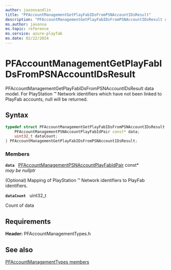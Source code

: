 ```yaml
---
author: jasonsandlin
title: "PFAccountManagementGetPlayFabIDsFromPSNAccountIDsResult"
description: "PFAccountManagementGetPlayFabIDsFromPSNAccountIDsResult data model. For PlayStation :tm: Network identifiers which have not been linked to PlayFab accounts, null will be returned."
ms.author: jasonsa
ms.topic: reference
ms.service: azure-playfab
ms.date: 02/22/2024
---
```


# PFAccountManagementGetPlayFabIDsFromPSNAccountIDsResult  

PFAccountManagementGetPlayFabIDsFromPSNAccountIDsResult data model. For PlayStation :tm: Network identifiers which have not been linked to PlayFab accounts, null will be returned.  

## Syntax  
  
```cpp
typedef struct PFAccountManagementGetPlayFabIDsFromPSNAccountIDsResult {  
    PFAccountManagementPSNAccountPlayFabIdPair const* data;  
    uint32_t dataCount;  
} PFAccountManagementGetPlayFabIDsFromPSNAccountIDsResult;  
```
  
### Members  
  
**`data`** &nbsp; [PFAccountManagementPSNAccountPlayFabIdPair](pfaccountmanagementpsnaccountplayfabidpair.md) const*  
*may be nullptr*  
  
(Optional) Mapping of PlayStation :tm: Network identifiers to PlayFab identifiers.
  
**`dataCount`** &nbsp; uint32_t  
  
Count of data
  
  
## Requirements  
  
**Header:** PFAccountManagementTypes.h
  
## See also  
[PFAccountManagementTypes members](../pfaccountmanagementtypes_members.md)  

  
  
